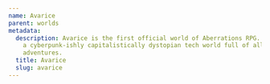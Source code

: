 ```yaml
---
name: Avarice
parent: worlds
metadata:
  description: Avarice is the first official world of Aberrations RPG. Avarice is
    a cyberpunk-ishly capitalistically dystopian tech world full of all kinds of
    adventures.
  title: Avarice
  slug: avarice
---
```

